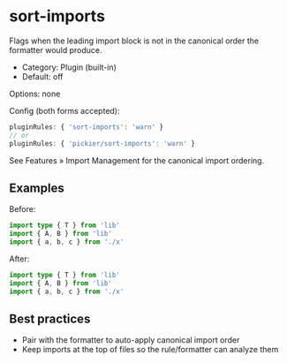 # sort-imports

Flags when the leading import block is not in the canonical order the formatter would produce.

- Category: Plugin (built-in)
- Default: off

Options: none

Config (both forms accepted):

```ts
pluginRules: { 'sort-imports': 'warn' }
// or
pluginRules: { 'pickier/sort-imports': 'warn' }
```

See Features » Import Management for the canonical import ordering.

## Examples

Before:

```ts
import type { T } from 'lib'
import { A, B } from 'lib'
import { a, b, c } from './x'
```

After:

```ts
import type { T } from 'lib'
import { A, B } from 'lib'
import { a, b, c } from './x'
```

## Best practices

- Pair with the formatter to auto-apply canonical import order
- Keep imports at the top of files so the rule/formatter can analyze them

